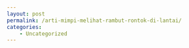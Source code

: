 ```yaml
---
layout: post
permalink: /arti-mimpi-melihat-rambut-rontok-di-lantai/
categories:
    - Uncategorized
---
```


